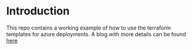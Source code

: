 # Introduction 
This repo contains a working example of how to use the terraform templates for azure deployments. A blog with more details can be found [here](posts/azure-terraform-example-pipeline/)
